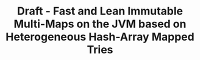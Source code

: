 ---
title: Draft - Fast and Lean Immutable Multi-Maps on the JVM based on Heterogeneous Hash-Array Mapped Tries
redirect_from:
    - /drafts/hamt-heterogeneous/
redirect_to:
    - https://arxiv.org/abs/1608.01036
---